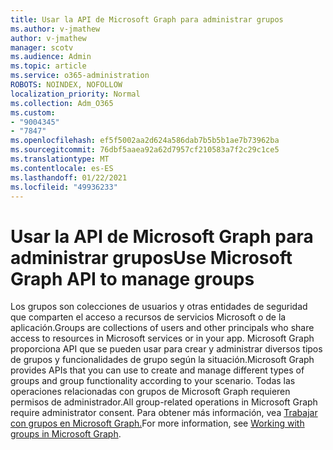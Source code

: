 ```yaml
---
title: Usar la API de Microsoft Graph para administrar grupos
ms.author: v-jmathew
author: v-jmathew
manager: scotv
ms.audience: Admin
ms.topic: article
ms.service: o365-administration
ROBOTS: NOINDEX, NOFOLLOW
localization_priority: Normal
ms.collection: Adm_O365
ms.custom:
- "9004345"
- "7847"
ms.openlocfilehash: ef5f5002aa2d624a586dab7b5b5b1ae7b73962ba
ms.sourcegitcommit: 76dbf5aaea92a62d7957cf210583a7f2c29c1ce5
ms.translationtype: MT
ms.contentlocale: es-ES
ms.lasthandoff: 01/22/2021
ms.locfileid: "49936233"
---
```

# <a name="use-microsoft-graph-api-to-manage-groups"></a><span data-ttu-id="9b1de-102">Usar la API de Microsoft Graph para administrar grupos</span><span class="sxs-lookup"><span data-stu-id="9b1de-102">Use Microsoft Graph API to manage groups</span></span>

<span data-ttu-id="9b1de-103">Los grupos son colecciones de usuarios y otras entidades de seguridad que comparten el acceso a recursos de servicios Microsoft o de la aplicación.</span><span class="sxs-lookup"><span data-stu-id="9b1de-103">Groups are collections of users and other principals who share access to resources in Microsoft services or in your app.</span></span> <span data-ttu-id="9b1de-104">Microsoft Graph proporciona API que se pueden usar para crear y administrar diversos tipos de grupos y funcionalidades de grupo según la situación.</span><span class="sxs-lookup"><span data-stu-id="9b1de-104">Microsoft Graph provides APIs that you can use to create and manage different types of groups and group functionality according to your scenario.</span></span> <span data-ttu-id="9b1de-105">Todas las operaciones relacionadas con grupos de Microsoft Graph requieren permisos de administrador.</span><span class="sxs-lookup"><span data-stu-id="9b1de-105">All group-related operations in Microsoft Graph require administrator consent.</span></span> <span data-ttu-id="9b1de-106">Para obtener más información, vea [Trabajar con grupos en Microsoft Graph.](https://docs.microsoft.com/graph/api/resources/groups-overview)</span><span class="sxs-lookup"><span data-stu-id="9b1de-106">For more information, see [Working with groups in Microsoft Graph](https://docs.microsoft.com/graph/api/resources/groups-overview).</span></span>
